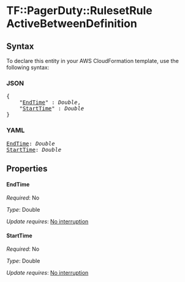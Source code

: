 # TF::PagerDuty::RulesetRule ActiveBetweenDefinition

## Syntax

To declare this entity in your AWS CloudFormation template, use the following syntax:

### JSON

<pre>
{
    "<a href="#endtime" title="EndTime">EndTime</a>" : <i>Double</i>,
    "<a href="#starttime" title="StartTime">StartTime</a>" : <i>Double</i>
}
</pre>

### YAML

<pre>
<a href="#endtime" title="EndTime">EndTime</a>: <i>Double</i>
<a href="#starttime" title="StartTime">StartTime</a>: <i>Double</i>
</pre>

## Properties

#### EndTime

_Required_: No

_Type_: Double

_Update requires_: [No interruption](https://docs.aws.amazon.com/AWSCloudFormation/latest/UserGuide/using-cfn-updating-stacks-update-behaviors.html#update-no-interrupt)

#### StartTime

_Required_: No

_Type_: Double

_Update requires_: [No interruption](https://docs.aws.amazon.com/AWSCloudFormation/latest/UserGuide/using-cfn-updating-stacks-update-behaviors.html#update-no-interrupt)

